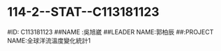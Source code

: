 # 114-2--STAT--C113181123
#ID: C113181123
##NAME :吳旭崴
##LEADER NAME:郭柏辰
##:PROJECT NAME:全球洋流溫度變化統計1
